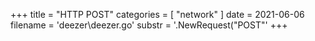 +++
title = "HTTP POST"
categories = [ "network" ]
date = 2021-06-06
filename = 'deezer\deezer.go'
substr = '.NewRequest("POST"'
+++
